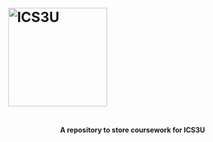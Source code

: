 <h1>
    <br>
    <img src="![ICS3U](https://github.com/Eteaisme/ICS3U/assets/97298687/857d3800-7630-445b-a336-9eed8c41702d)
" alt="ICS3U" width="200">
<h1>
<h4 align="center">
    A repository to store coursework for ICS3U
<h4>
